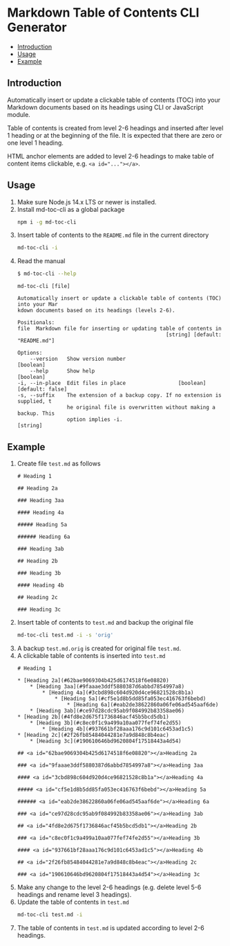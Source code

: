 # Markdown Table of Contents CLI Generator

* [Introduction](#0b79795d3efc95b9976c7c5b933afce2)
* [Usage](#c64518704ce0c0d5501a45763f464276)
* [Example](#0a52730597fb4ffa01fc117d9e71e3a9)

## <a id="0b79795d3efc95b9976c7c5b933afce2"></a>Introduction

Automatically insert or update a clickable table of contents (TOC) into your Markdown documents based on its headings using CLI or JavaScript module.

Table of contents is created from level 2-6 headings and inserted after level 1 heading or at the beginning of the file.
It is expected that there are zero or one level 1 heading.

HTML anchor elements are added to level 2-6 headings to make table of content items clickable, e.g. `<a id="..."></a>`.

## <a id="c64518704ce0c0d5501a45763f464276"></a>Usage

1. Make sure Node.js 14.x LTS or newer is installed.
2. Install md-toc-cli as a global package
    ```bash
    npm i -g md-toc-cli
    ```
3. Insert table of contents to the `README.md` file in the current directory
    ```bash
    md-toc-cli -i
    ```
4. Read the manual
    ```bash
    $ md-toc-cli --help
    ```
    ```
    md-toc-cli [file]

    Automatically insert or update a clickable table of contents (TOC) into your Mar
    kdown documents based on its headings (levels 2-6).

    Positionals:
    file  Markdown file for inserting or updating table of contents in
                                                    [string] [default: "README.md"]

    Options:
        --version   Show version number                                  [boolean]
        --help      Show help                                            [boolean]
    -i, --in-place  Edit files in place                 [boolean] [default: false]
    -s, --suffix    The extension of a backup copy. If no extension is supplied, t
                    he original file is overwritten without making a backup. This
                    option implies -i.                                    [string]
    ```

## <a id="0a52730597fb4ffa01fc117d9e71e3a9"></a>Example

1. Create file `test.md` as follows
    ```
    # Heading 1

    ## Heading 2a

    ### Heading 3aa

    #### Heading 4a

    ##### Heading 5a

    ###### Heading 6a

    ### Heading 3ab

    ## Heading 2b

    ### Heading 3b

    #### Heading 4b

    ## Heading 2c

    ### Heading 3c
    ```
2. Insert table of contents to `test.md` and backup the original file
    ```bash
    md-toc-cli test.md -i -s 'orig'
    ```
3. A backup `test.md.orig` is created for original file `test.md`.
4. A clickable table of contents is inserted into `test.md`
    ```
    # Heading 1

    * [Heading 2a](#62bae9069304b425d6174518f6e08820)
        * [Heading 3aa](#9faaae3ddf5880387d6abbd7854997a8)
            * [Heading 4a](#3cbd898c604d920d4ce96821528c8b1a)
                * [Heading 5a](#cf5e1d8b5dd85fa053ec416763f6bebd)
                    * [Heading 6a](#eab2de38622860a06fe06ad545aaf6de)
        * [Heading 3ab](#ce97d28cdc95ab9f084992b83358ae06)
    * [Heading 2b](#4fd8e2d675f1736846acf45b5bcd5db1)
        * [Heading 3b](#c8ec0f1c9a499a10aa077fef74fe2d55)
            * [Heading 4b](#937661bf28aaa176c9d101c6453ad1c5)
    * [Heading 2c](#2f26fb85484044281e7a9d848c8b4eac)
        * [Heading 3c](#190610646bd9620804f17518443a4d54)

    ## <a id="62bae9069304b425d6174518f6e08820"></a>Heading 2a

    ### <a id="9faaae3ddf5880387d6abbd7854997a8"></a>Heading 3aa

    #### <a id="3cbd898c604d920d4ce96821528c8b1a"></a>Heading 4a

    ##### <a id="cf5e1d8b5dd85fa053ec416763f6bebd"></a>Heading 5a

    ###### <a id="eab2de38622860a06fe06ad545aaf6de"></a>Heading 6a

    ### <a id="ce97d28cdc95ab9f084992b83358ae06"></a>Heading 3ab

    ## <a id="4fd8e2d675f1736846acf45b5bcd5db1"></a>Heading 2b

    ### <a id="c8ec0f1c9a499a10aa077fef74fe2d55"></a>Heading 3b

    #### <a id="937661bf28aaa176c9d101c6453ad1c5"></a>Heading 4b

    ## <a id="2f26fb85484044281e7a9d848c8b4eac"></a>Heading 2c

    ### <a id="190610646bd9620804f17518443a4d54"></a>Heading 3c
    ```
5. Make any change to the level 2-6 headings (e.g. delete level 5-6 headings and rename level 3 headings).
6. Update the table of contents in `test.md`
    ```bash
    md-toc-cli test.md -i
    ```
7. The table of contents in `test.md` is updated according to level 2-6 headings.
